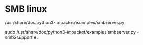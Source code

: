 # SMB linux

/usr/share/doc/python3-impacket/examples/smbserver.py <share> <path>

sudo /usr/share/doc/python3-impacket/examples/smbserver.py -smb2support e .

